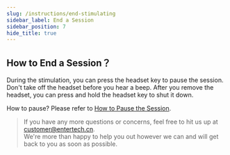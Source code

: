 ```yaml
---
slug: /instructions/end-stimulating
sidebar_label: End a Session
sidebar_position: 7
hide_title: true
---
```


## How to End a Session？

During the stimulation, you can press the headset key to pause the session. Don't take off the headset before you hear a beep. After you remove the headset, you can press and hold the headset key to shut it down.

How to pause? Please refer to [How to Pause the Session](/instructions/pause-stimulating).

> If you have any more questions or concerns, feel free to hit us up at customer@entertech.cn.  
> We're more than happy to help you out however we can and will get back to you as soon as possible.